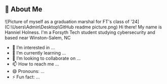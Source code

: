 ## 👋 About Me
![Picture of myself as a graduation marshal for FT's class of '24](C:\Users\Admin\Desktop\GitHub readme picture.png)
Hi there! My name is Hanniel Holness. I'm a Forsyth Tech student studying cybersecurity and based near Winston-Salem, NC
- 👀 I’m interested in ...
- 🌱 I’m currently learning ...
- 💞️ I’m looking to collaborate on ...
- 📫 How to reach me ...
- 😄 Pronouns: ...
- ⚡ Fun fact: ...

